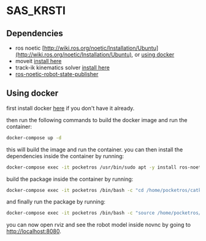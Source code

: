 # SAS_KRSTI

## Dependencies
- ros noetic [http://wiki.ros.org/noetic/Installation/Ubuntu](http://wiki.ros.org/noetic/Installation/Ubuntu), or [using docker](#using-docker)
- moveit [install here](https://moveit.ros.org/install/)
- track-ik kinematics solver [install here](https://ros-planning.github.io/moveit_tutorials/doc/trac_ik/trac_ik_tutorial.html)
- [ros-noetic-robot-state-publisher](https://wiki.ros.org/robot_state_publisher)

## Using docker
first install docker [here](https://docs.docker.com/engine/install/ubuntu/) if you don't have it already.

then run the following commands to build the docker image and run the container:
```bash
docker-compose up -d
```
this will build the image and run the container. you can then install the dependencies inside the container by running:
```bash
docker-compose exec -it pocketros /usr/bin/sudo apt -y install ros-noetic-moveit ros-noetic-trac-ik-kinematics-plugin ros-noetic-joint-state-publisher
```
build the package inside the container by running:
```bash
docker-compose exec -it pocketros /bin/bash -c "cd /home/pocketros/catkin_ws && catkin build"
```
and finally run the package by running:
```bash
docker-compose exec -it pocketros /bin/bash -c "source /home/pocketros/catkin_ws/devel/setup.bash && DISPLAY=:0 roslaunch rosaya rosaya.launch"
```
you can now open rviz and see the robot model inside novnc by going to [http://localhost:8080](http://localhost:8080).
